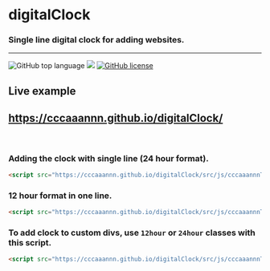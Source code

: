# digitalClock
### Single line digital clock for adding websites.

---
![GitHub top language](https://img.shields.io/github/languages/top/cccaaannn/digitalClock?style=flat-square) ![](https://img.shields.io/github/repo-size/cccaaannn/digitalClock?style=flat-square) [![GitHub license](https://img.shields.io/github/license/cccaaannn/digitalClock?style=flat-square)](https://github.com/cccaaannn/digitalClock/blob/master/LICENSE)


## Live example
## https://cccaaannn.github.io/digitalClock/

<br>

### Adding the clock with single line (24 hour format).
```html
<script src="https://cccaaannn.github.io/digitalClock/src/js/cccaaannnTimeOneLine.js"></script>
```

### 12 hour format in one line.
```html
<script src="https://cccaaannn.github.io/digitalClock/src/js/cccaaannnTimeOneLine.js" args={"is24":"false"}></script>
```

### To add clock to custom divs, use `12hour` or `24hour` classes with this script.
```html
<script src="https://cccaaannn.github.io/digitalClock/src/js/cccaaannnTimeCustom.js"></script>
```
